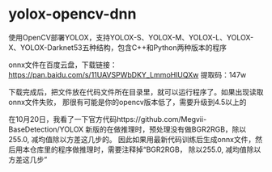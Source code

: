 # yolox-opencv-dnn
使用OpenCV部署YOLOX，支持YOLOX-S、YOLOX-M、YOLOX-L、YOLOX-X、YOLOX-Darknet53五种结构，包含C++和Python两种版本的程序

onnx文件在百度云盘，下载链接：https://pan.baidu.com/s/11UAVSPWbDKY_LmmoHlUQXw 
提取码：147w

下载完成后，把文件放在代码文件所在目录里，就可以运行程序了。如果出现读取onnx文件失败，
那很有可能是你的opencv版本低了，需要升级到4.5以上的


在10月20日，我看了一下官方代码https://github.com/Megvii-BaseDetection/YOLOX
新版的在做推理时，预处理没有做BGR2RGB，除以255.0, 减均值除以方差这几步的。
因此如果用最新代码训练后生成onnx文件，然后用本仓库里的程序做推理时，需要注释掉“BGR2RGB，
除以255.0, 减均值除以方差这几步”
